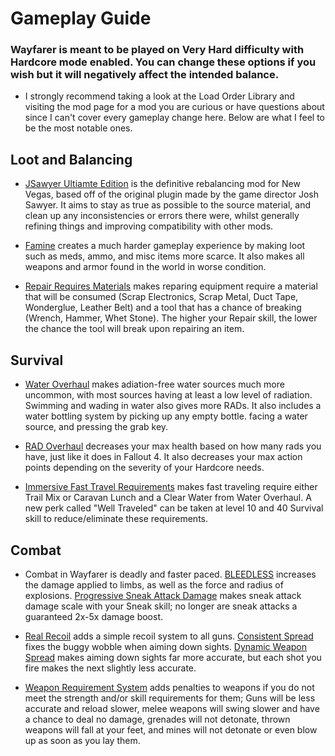 # Gameplay Guide

### Wayfarer is meant to be played on Very Hard difficulty with Hardcore mode enabled. You can change these options if you wish but it will negatively affect the intended balance.

- I strongly recommend taking a look at the Load Order Library and visiting the mod page for a mod you are curious or have questions about since I can't cover every gameplay change here. Below are what I feel to be the most notable ones.

## Loot and Balancing

- [JSawyer Ultiamte Edition](https://www.nexusmods.com/newvegas/mods/61592) is the definitive rebalancing mod for New Vegas, based off of the original plugin made by the game director Josh Sawyer. It aims to stay as true as possible to the source material, and clean up any inconsistencies or errors there were, whilst generally refining things and improving compatibility with other mods.

- [Famine](https://www.nexusmods.com/newvegas/mods/74985) creates a much harder gameplay experience by making loot such as meds, ammo, and misc items more scarce. It also makes all weapons and armor found in the world in worse condition.

- [Repair Requires Materials](https://www.nexusmods.com/newvegas/mods/75145) makes reparing equipment require a material that will be consumed (Scrap Electronics, Scrap Metal, Duct Tape, Wonderglue, Leather Belt) and a tool that has a chance of breaking (Wrench, Hammer, Whet Stone). The higher your Repair skill, the lower the chance the tool will break upon repairing an item.

## Survival

- [Water Overhaul](https://www.nexusmods.com/newvegas/mods/62635) makes adiation-free water sources much more uncommon, with most sources having at least a low level of radiation. Swimming and wading in water also gives more RADs. It also includes a water bottling system by picking up any empty bottle. facing a water source, and pressing the grab key.

- [RAD Overhaul](https://www.nexusmods.com/newvegas/mods/71541) decreases your max health based on how many rads you have, just like it does in Fallout 4. It also decreases your max action points depending on the severity of your Hardcore needs.

- [Immersive Fast Travel Requirements](https://www.nexusmods.com/newvegas/mods/73627?tab=description) makes fast traveling require either Trail Mix or Caravan Lunch and a Clear Water from Water Overhaul. A new perk called "Well Traveled" can be taken at level 10 and 40 Survival skill to reduce/eliminate these requirements.

## Combat

- Combat in Wayfarer is deadly and faster paced. [BLEEDLESS](https://www.nexusmods.com/newvegas/mods/75660?tab=description) increases the damage applied to limbs, as well as the force and radius of explosions. [Progressive Sneak Attack Damage](https://www.nexusmods.com/newvegas/mods/77571) makes sneak attack damage scale with your Sneak skill; no longer are sneak attacks a guaranteed 2x-5x damage boost.

- [Real Recoil](https://www.nexusmods.com/newvegas/mods/62153) adds a simple recoil system to all guns. [Consistent Spread](https://www.nexusmods.com/newvegas/mods/77974) fixes the buggy wobble when aiming down sights. [Dynamic Weapon Spread](https://www.nexusmods.com/newvegas/mods/74321) makes aiming down sights far more accurate, but each shot you fire makes the next slightly less accurate.

- [Weapon Requirement System](https://www.nexusmods.com/newvegas/mods/69161?tab=description) adds penalties to weapons if you do not meet the strength and/or skill requirements for them; Guns will be less accurate and reload slower, melee weapons will swing slower and have a chance to deal no damage, grenades will not detonate, thrown weapons will fall at your feet, and mines will not detonate or even blow up as soon as you lay them.
